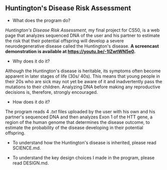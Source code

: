 ## Huntington's Disease Risk Assessment

* What does the program do?

*Huntington's Disease Risk Assessment*, my final project for CS50, is a web page that analyzes sequenced DNA of the user and his partner to estimate the risk that their potential offspring will develop a severe neurodegenerative disease called the Huntington's disease. **A screencast demonstration is available at https://youtu.be/-1IZwtWN5e0.**

* Why does it do it?

Although the Huntington's disease is heritable, its symptoms often become apparent in later stages of life (30s/ 40s). This means that young people in their 20s who are sick may not yet be aware of it and inadvertently pass the mutations to their children. Analyzing DNA before making any reproductive decisions is, therefore, strongly encouraged.

* How does it do it?

The program reads 4 *.txt* files uploaded by the user with his own and his partner's sequenced DNA and then analyzes Exon 1 of the HTT gene, a region of the human genome that determines the disease outcome, to estimate the probability of the disease developing in their potential offspring.

* To understand how the Huntington's disease is inherited, please read SCIENCE.md.
 
* To understand the key design choices I made in the program, please read DESIGN.md. 
